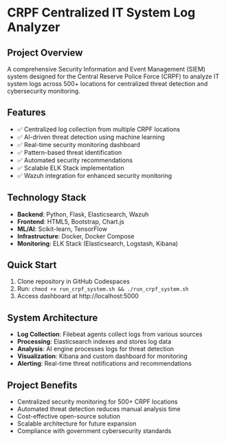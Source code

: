 # CRPF Centralized IT System Log Analyzer

## Project Overview
A comprehensive Security Information and Event Management (SIEM) system designed for the Central Reserve Police Force (CRPF) to analyze IT system logs across 500+ locations for centralized threat detection and cybersecurity monitoring.

## Features
- ✅ Centralized log collection from multiple CRPF locations
- ✅ AI-driven threat detection using machine learning
- ✅ Real-time security monitoring dashboard
- ✅ Pattern-based threat identification
- ✅ Automated security recommendations
- ✅ Scalable ELK Stack implementation
- ✅ Wazuh integration for enhanced security monitoring

## Technology Stack
- **Backend**: Python, Flask, Elasticsearch, Wazuh
- **Frontend**: HTML5, Bootstrap, Chart.js
- **ML/AI**: Scikit-learn, TensorFlow
- **Infrastructure**: Docker, Docker Compose
- **Monitoring**: ELK Stack (Elasticsearch, Logstash, Kibana)

## Quick Start
1. Clone repository in GitHub Codespaces
2. Run: `chmod +x run_crpf_system.sh && ./run_crpf_system.sh`
3. Access dashboard at http://localhost:5000

## System Architecture
- **Log Collection**: Filebeat agents collect logs from various sources
- **Processing**: Elasticsearch indexes and stores log data
- **Analysis**: AI engine processes logs for threat detection
- **Visualization**: Kibana and custom dashboard for monitoring
- **Alerting**: Real-time threat notifications and recommendations

## Project Benefits
- Centralized security monitoring for 500+ CRPF locations
- Automated threat detection reduces manual analysis time
- Cost-effective open-source solution
- Scalable architecture for future expansion
- Compliance with government cybersecurity standards
